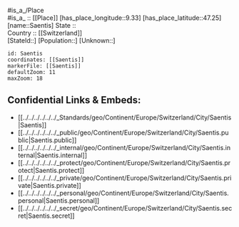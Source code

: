 ﻿---
location: [47.25,9.33] 
mapzoom: [7,12] 
mapmarker: city 
type: City
tags:
- geo/City


SpocWebEntityId: 34722
isDeleted: false
confidential: public

---
#is_a_/Place  
#is_a_ :: [[Place]] 
[has_place_longitude::9.33] 
[has_place_latitude::47.25] 
[name::Saentis] 
State ::  
Country :: [[Switzerland]]  
[StateId::] 
[Population::] 
[Unknown::] 


```leaflet
id: Saentis
coordinates: [[Saentis]] 
markerFile: [[Saentis]] 
defaultZoom: 11 
maxZoom: 18
```


## Confidential Links & Embeds: 
- [[../../../../../../_Standards/geo/Continent/Europe/Switzerland/City/Saentis|Saentis]] 
- [[../../../../../../_public/geo/Continent/Europe/Switzerland/City/Saentis.public|Saentis.public]] 
- [[../../../../../../_internal/geo/Continent/Europe/Switzerland/City/Saentis.internal|Saentis.internal]] 
- [[../../../../../../_protect/geo/Continent/Europe/Switzerland/City/Saentis.protect|Saentis.protect]] 
- [[../../../../../../_private/geo/Continent/Europe/Switzerland/City/Saentis.private|Saentis.private]] 
- [[../../../../../../_personal/geo/Continent/Europe/Switzerland/City/Saentis.personal|Saentis.personal]] 
- [[../../../../../../_secret/geo/Continent/Europe/Switzerland/City/Saentis.secret|Saentis.secret]] 
